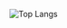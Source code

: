 ![Top Langs](https://github-readme-stats.vercel.app/api/top-langs/?username=luisMartinez011&layout=compact&theme=dark&hide_border=true)
